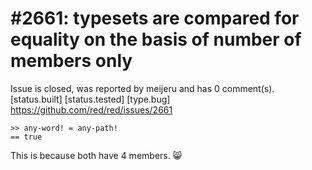 
#2661: typesets are compared for equality on the basis of number of members only  
================================================================================
Issue is closed, was reported by meijeru and has 0 comment(s).
[status.built] [status.tested] [type.bug]
<https://github.com/red/red/issues/2661>

```
>> any-word! = any-path!
== true
```
This is because both have 4 members. 😸  



